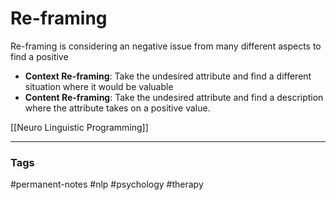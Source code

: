 # Re-framing

Re-framing is considering an negative issue from many different aspects to find a positive

- **Context Re-framing**: Take the undesired attribute and find a different situation where it would be valuable
- **Content Re-framing**: Take the undesired attribute and find a description where the attribute takes on a positive value.

[[Neuro Linguistic Programming]]

---
### Tags
#permanent-notes #nlp #psychology #therapy

